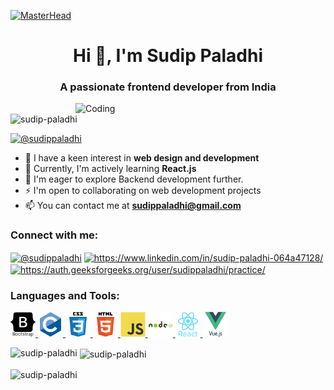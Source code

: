 [![MasterHead](https://img.freepik.com/premium-vector/front-end-developer-typographic-header_277904-11487.jpg?w=826)](https://sudip-paladhi.io)
<h1 align="center">Hi 👋, I'm Sudip Paladhi</h1>
<h3 align="center">A passionate frontend developer from India</h3>
<img align="right" alt="Coding" width="400" src="https://cdn.dribbble.com/users/1162077/screenshots/3848914/programmer.gif">

<p align="left"> <img src="https://komarev.com/ghpvc/?username=sudip-paladhi&label=Profile%20views&color=0e75b6&style=flat" alt="sudip-paladhi" /> </p>

<p align="left"> <a href="https://twitter.com/@sudippaladhi" target="blank"><img src="https://img.shields.io/twitter/follow/@sudippaladhi?logo=twitter&style=for-the-badge" alt="@sudippaladhi" /></a> </p>

- 🌟 I have a keen interest in **web design and development**
- 🌱 Currently, I'm actively learning **React.js**
- 🌱 I'm eager to explore Backend development further.
- ⚡ I'm open to collaborating on web development projects
- 📫 You can contact me at **sudippaladhi@gmail.com**


<h3 align="left">Connect with me:</h3>
<p align="left">
<a href="https://twitter.com/@sudippaladhi" target="blank"><img align="center" src="https://raw.githubusercontent.com/rahuldkjain/github-profile-readme-generator/master/src/images/icons/Social/twitter.svg" alt="@sudippaladhi" height="30" width="40" /></a>
<a href="https://linkedin.com/in/https://www.linkedin.com/in/sudip-paladhi-064a47128/" target="blank"><img align="center" src="https://raw.githubusercontent.com/rahuldkjain/github-profile-readme-generator/master/src/images/icons/Social/linked-in-alt.svg" alt="https://www.linkedin.com/in/sudip-paladhi-064a47128/" height="30" width="40" /></a>
<a href="https://auth.geeksforgeeks.org/user/https://auth.geeksforgeeks.org/user/sudippaladhi/practice/" target="blank"><img align="center" src="https://raw.githubusercontent.com/rahuldkjain/github-profile-readme-generator/master/src/images/icons/Social/geeks-for-geeks.svg" alt="https://auth.geeksforgeeks.org/user/sudippaladhi/practice/" height="30" width="40" /></a>
</p>

<h3 align="left">Languages and Tools:</h3>
<p align="left"> <a href="https://getbootstrap.com" target="_blank" rel="noreferrer"> <img src="https://raw.githubusercontent.com/devicons/devicon/master/icons/bootstrap/bootstrap-plain-wordmark.svg" alt="bootstrap" width="40" height="40"/> </a> <a href="https://www.cprogramming.com/" target="_blank" rel="noreferrer"> <img src="https://raw.githubusercontent.com/devicons/devicon/master/icons/c/c-original.svg" alt="c" width="40" height="40"/> </a> <a href="https://www.w3schools.com/css/" target="_blank" rel="noreferrer"> <img src="https://raw.githubusercontent.com/devicons/devicon/master/icons/css3/css3-original-wordmark.svg" alt="css3" width="40" height="40"/> </a> <a href="https://www.w3.org/html/" target="_blank" rel="noreferrer"> <img src="https://raw.githubusercontent.com/devicons/devicon/master/icons/html5/html5-original-wordmark.svg" alt="html5" width="40" height="40"/> </a> <a href="https://developer.mozilla.org/en-US/docs/Web/JavaScript" target="_blank" rel="noreferrer"> <img src="https://raw.githubusercontent.com/devicons/devicon/master/icons/javascript/javascript-original.svg" alt="javascript" width="40" height="40"/> </a> <a href="https://nodejs.org" target="_blank" rel="noreferrer"> <img src="https://raw.githubusercontent.com/devicons/devicon/master/icons/nodejs/nodejs-original-wordmark.svg" alt="nodejs" width="40" height="40"/> </a> <a href="https://reactjs.org/" target="_blank" rel="noreferrer"> <img src="https://raw.githubusercontent.com/devicons/devicon/master/icons/react/react-original-wordmark.svg" alt="react" width="40" height="40"/> </a> <a href="https://vuejs.org/" target="_blank" rel="noreferrer"> <img src="https://raw.githubusercontent.com/devicons/devicon/master/icons/vuejs/vuejs-original-wordmark.svg" alt="vuejs" width="40" height="40"/> </a> </p>

<p><img align="left" src="https://github-readme-stats.vercel.app/api/top-langs?username=sudip-paladhi&show_icons=true&locale=en&layout=compact" alt="sudip-paladhi" /></p>

<p>&nbsp;<img align="center" src="https://github-readme-stats.vercel.app/api?username=sudip-paladhi&show_icons=true&locale=en" alt="sudip-paladhi" /></p>

<p><img align="center" src="https://github-readme-streak-stats.herokuapp.com/?user=sudip-paladhi&" alt="sudip-paladhi" /></p>
